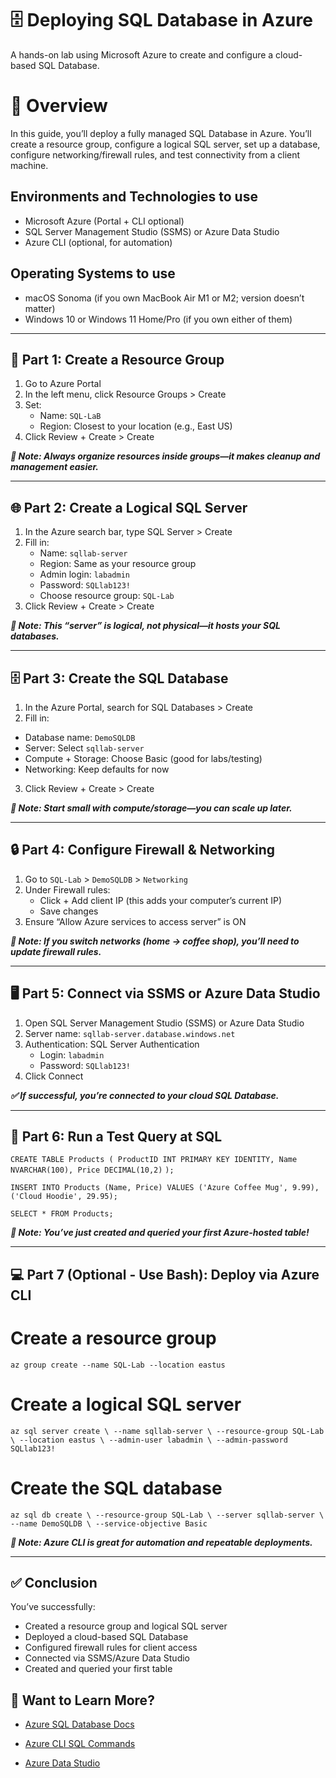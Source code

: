 <h1>🗄️ Deploying SQL Database in Azure</h1>  
<p>A hands-on lab using Microsoft Azure to create and configure a cloud-based SQL Database.</p>  

<h1>🧠 Overview</h1>  
<p>In this guide, you’ll deploy a fully managed SQL Database in Azure. You’ll create a resource group, configure a logical SQL server, set up a database, configure networking/firewall rules, and test connectivity from a client machine.</p>  

<h2>Environments and Technologies to use</h2>

- Microsoft Azure (Portal + CLI optional)
- SQL Server Management Studio (SSMS) or Azure Data Studio
- Azure CLI (optional, for automation)

<h2>Operating Systems to use</h2>

- macOS Sonoma (if you own MacBook Air M1 or M2; version doesn’t matter)
- Windows 10 or Windows 11 Home/Pro (if you own either of them)

-----

## 🔧 Part 1: Create a Resource Group

1.	Go to Azure Portal
2.	In the left menu, click Resource Groups > Create
3.	Set:
    - Name: `SQL-LaB`
    - Region: Closest to your location (e.g., East US)
5.	Click Review + Create > Create

***📌 Note: Always organize resources inside groups—it makes cleanup and management easier.***

-----

## 🌐 Part 2: Create a Logical SQL Server

1.	In the Azure search bar, type SQL Server > Create
2.	Fill in:
     - Name: `sqllab-server`
     - Region: Same as your resource group
     - Admin login: `labadmin`
     - Password: `SQLlab123!`
     - Choose resource group: `SQL-Lab`
3.	Click Review + Create > Create

***📌 Note: This “server” is logical, not physical—it hosts your SQL databases.***

-----

## 🗄️ Part 3: Create the SQL Database

1.	In the Azure Portal, search for SQL Databases > Create
2.	Fill in:
   - Database name: `DemoSQLDB`
   - Server: Select `sqllab-server`
   - Compute + Storage: Choose Basic (good for labs/testing)
   - Networking: Keep defaults for now
3.	Click Review + Create > Create

***📌 Note: Start small with compute/storage—you can scale up later.***

-----

## 🔒 Part 4: Configure Firewall & Networking

1.	Go to `SQL-Lab` > `DemoSQLDB` > `Networking`
2.	Under Firewall rules:
    - Click + Add client IP (this adds your computer’s current IP)
    - Save changes
3.	Ensure “Allow Azure services to access server” is ON

***📌 Note: If you switch networks (home → coffee shop), you’ll need to update firewall rules.***

-----

## 🖥️ Part 5: Connect via SSMS or Azure Data Studio

1.	Open SQL Server Management Studio (SSMS) or Azure Data Studio
2.	Server name: `sqllab-server.database.windows.net`
3.	Authentication: SQL Server Authentication
    - Login: `labadmin`
    - Password: `SQLlab123!`
4.	Click Connect

***✅ If successful, you’re connected to your cloud SQL Database.***

-----

## 🧪 Part 6: Run a Test Query at SQL

`CREATE TABLE Products (
    ProductID INT PRIMARY KEY IDENTITY,
    Name NVARCHAR(100),
    Price DECIMAL(10,2)`
`);`

`INSERT INTO Products (Name, Price) VALUES
('Azure Coffee Mug', 9.99),
('Cloud Hoodie', 29.95);`

`SELECT * FROM Products;`

***📌 Note: You’ve just created and queried your first Azure-hosted table!***

-----

## 💻 Part 7 (Optional - Use Bash): Deploy via Azure CLI

# Create a resource group
`az group create --name SQL-Lab --location eastus`

# Create a logical SQL server
`az sql server create \
    --name sqllab-server \
    --resource-group SQL-Lab \
    --location eastus \
    --admin-user labadmin \
    --admin-password SQLlab123!`

# Create the SQL database
`az sql db create \
    --resource-group SQL-Lab \
    --server sqllab-server \
    --name DemoSQLDB \
    --service-objective Basic`

***📌 Note: Azure CLI is great for automation and repeatable deployments.***

-----

## ✅ Conclusion

You’ve successfully:

- Created a resource group and logical SQL server
- Deployed a cloud-based SQL Database
- Configured firewall rules for client access
- Connected via SSMS/Azure Data Studio
- Created and queried your first table

## 🧠 Want to Learn More?

- [Azure SQL Database Docs](https://learn.microsoft.com/en-us/azure/azure-sql/database/?view=azuresql)

- [Azure CLI SQL Commands](https://learn.microsoft.com/en-us/cli/azure/sql?view=azure-cli-latest)

- [Azure Data Studio](https://learn.microsoft.com/en-us/azure-data-studio/)
